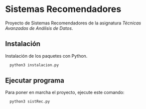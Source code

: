 # Sistemas Recomendadores

Proyecto de Sistemas Recomendadores de la asignatura *Técnicas Avanzadas de Análisis de Datos*.

## Instalación

Instalación de los paquetes con Python.

```bash
  python3 instalacion.py
```

## Ejecutar programa

Para poner en marcha el proyecto, ejecute este comando: 

```bash
  python3 sistRec.py
```
